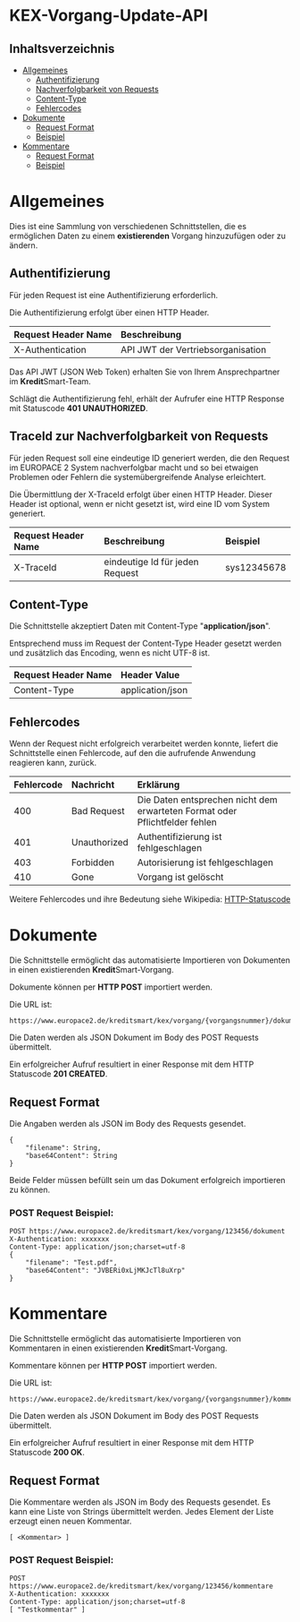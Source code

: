 # KEX-Vorgang-Update-API 


## Inhaltsverzeichnis

* [Allgemeines](#allgemeines)
  * [Authentifizierung](#authentifizierung)
  * [Nachverfolgbarkeit von Requests](#traceid-zur-nachverfolgbarkeit-von-requests)
  * [Content-Type](#content-type)
  * [Fehlercodes](#fehlercodes)   
* [Dokumente](#dokumente)
  * [Request Format](#request-format)
  * [Beispiel](#post-request-beispiel)
* [Kommentare](#kommentare)
  * [Request Format](#request-format-1)
  * [Beispiel](#post-request-beispiel-1)

# Allgemeines

Dies ist eine Sammlung von verschiedenen Schnittstellen, die es ermöglichen Daten zu einem __existierenden__ Vorgang hinzuzufügen oder zu ändern.

## Authentifizierung

Für jeden Request ist eine Authentifizierung erforderlich.

Die Authentifizierung erfolgt über einen HTTP Header.

| Request Header Name | Beschreibung                       |
|:--------------------|:-----------------------------------|
| X-Authentication    | API JWT der Vertriebsorganisation  |


Das API JWT (JSON Web Token) erhalten Sie von Ihrem Ansprechpartner im **Kredit**Smart-Team. 

Schlägt die Authentifizierung fehl, erhält der Aufrufer eine HTTP Response mit Statuscode **401 UNAUTHORIZED**.

## TraceId zur Nachverfolgbarkeit von Requests

Für jeden Request soll eine eindeutige ID generiert werden, die den Request im EUROPACE 2 System nachverfolgbar macht und so bei etwaigen Problemen oder Fehlern die systemübergreifende Analyse erleichtert.

Die Übermittlung der X-TraceId erfolgt über einen HTTP Header. Dieser Header ist optional,
wenn er nicht gesetzt ist, wird eine ID vom System generiert.  

| Request Header Name | Beschreibung                     | Beispiel   |
|:--------------------|:---------------------------------|:-----------|
| X-TraceId           | eindeutige Id für jeden Request  |sys12345678 |

## Content-Type

Die Schnittstelle akzeptiert Daten mit Content-Type "**application/json**".

Entsprechend muss im Request der Content-Type Header gesetzt werden und zusätzlich das Encoding, wenn es nicht UTF-8 ist.

| Request Header Name | Header Value       |
|:--------------------|:-------------------|
| Content-Type         | application/json |

## Fehlercodes

Wenn der Request nicht erfolgreich verarbeitet werden konnte, liefert die Schnittstelle einen Fehlercode, auf den die aufrufende Anwendung reagieren kann, zurück.

| Fehlercode | Nachricht    | Erklärung                                                                   |
|:-----------|:-------------|:----------------------------------------------------------------------------|
| 400        | Bad Request  | Die Daten entsprechen nicht dem erwarteten Format oder Pflichtfelder fehlen |
| 401        | Unauthorized | Authentifizierung ist fehlgeschlagen                                        |
| 403        | Forbidden    | Autorisierung ist fehlgeschlagen                                            |
| 410        | Gone         | Vorgang ist gelöscht                                                        |

Weitere Fehlercodes und ihre Bedeutung siehe Wikipedia: [HTTP-Statuscode](https://de.wikipedia.org/wiki/HTTP-Statuscode)


# Dokumente

Die Schnittstelle ermöglicht das automatisierte Importieren von Dokumenten in 
einen existierenden **Kredit**Smart-Vorgang.

Dokumente können per **HTTP POST** importiert werden.

Die URL ist:

    https://www.europace2.de/kreditsmart/kex/vorgang/{vorgangsnummer}/dokument
    
Die Daten werden als JSON Dokument im Body des POST Requests übermittelt.

Ein erfolgreicher Aufruf resultiert in einer Response mit dem HTTP Statuscode **201 CREATED**.

## Request Format

Die Angaben werden als JSON im Body des Requests gesendet.

	{
		"filename": String,
		"base64Content": String
	}

Beide Felder müssen befüllt sein um das Dokument erfolgreich importieren zu können.

### POST Request Beispiel:

	POST https://www.europace2.de/kreditsmart/kex/vorgang/123456/dokument
	X-Authentication: xxxxxxx
	Content-Type: application/json;charset=utf-8
	{
		"filename": "Test.pdf",
		"base64Content": "JVBERi0xLjMKJcTl8uXrp"
	}


# Kommentare

Die Schnittstelle ermöglicht das automatisierte Importieren von Kommentaren in 
einen existierenden **Kredit**Smart-Vorgang.

Kommentare können per **HTTP POST** importiert werden.

Die URL ist:

    https://www.europace2.de/kreditsmart/kex/vorgang/{vorgangsnummer}/kommentare
    
Die Daten werden als JSON Dokument im Body des POST Requests übermittelt.

Ein erfolgreicher Aufruf resultiert in einer Response mit dem HTTP Statuscode **200 OK**.

## Request Format

Die Kommentare werden als JSON im Body des Requests gesendet. 
Es kann eine Liste von Strings übermittelt werden. Jedes Element der Liste erzeugt einen neuen Kommentar.

	[ <Kommentar> ]


### POST Request Beispiel:

	POST https://www.europace2.de/kreditsmart/kex/vorgang/123456/kommentare
	X-Authentication: xxxxxxx
	Content-Type: application/json;charset=utf-8
	[ "Testkommentar" ]
